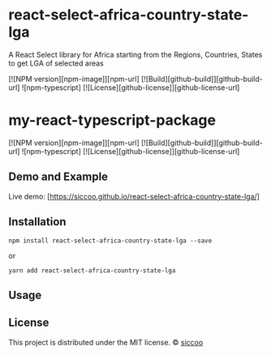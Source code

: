 # react-select-africa-country-state-lga

A React Select library for Africa starting from the Regions, Countries, States to get LGA of selected areas

[![NPM version][npm-image]][npm-url] 
[![Build][github-build]][github-build-url] 
![npm-typescript] 
[![License][github-license]][github-license-url]

# my-react-typescript-package

[![NPM version][npm-image]][npm-url]
[![Build][github-build]][github-build-url]
![npm-typescript]
[![License][github-license]][github-license-url]

<!-- [![NPM](https://img.shields.io/npm/v/react-select-africa-country-state-lga.svg)](https://www.npmjs.com/package/react-select-africa-country-state-lga) [![JavaScript Style Guide](https://img.shields.io/badge/code_style-standard-brightgreen.svg)](https://standardjs.com) -->


## Demo and Example

Live demo: [https://siccoo.github.io/react-select-africa-country-state-lga/]

## Installation

```
npm install react-select-africa-country-state-lga --save
```

or

```
yarn add react-select-africa-country-state-lga
```

## Usage

## License

This project is distributed under the MIT license. © [siccoo](https://github.com/siccoo)